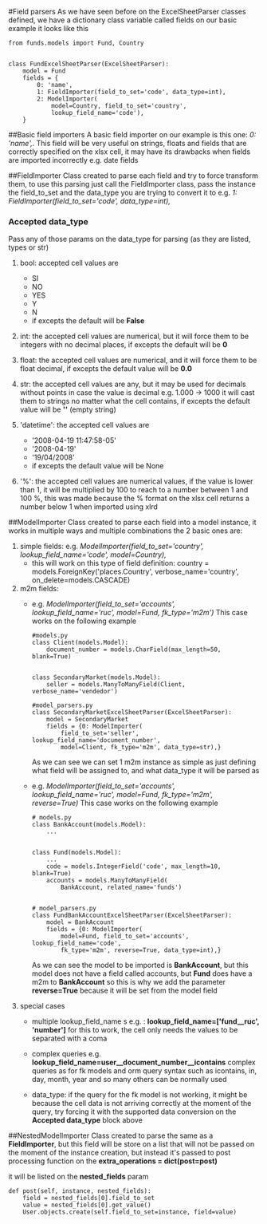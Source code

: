 #Field parsers
As we have seen before on the ExcelSheetParser classes defined, we have a dictionary
class variable called fields on our basic example it looks like this
```
from funds.models import Fund, Country


class FundExcelSheetParser(ExcelSheetParser):
    model = Fund
    fields = {
        0: 'name',
        1: FieldImporter(field_to_set='code', data_type=int),
        2: ModelImporter(
            model=Country, field_to_set='country',
            lookup_field_name='code'),
    }
```

##Basic field importers
A basic field importer on our example is this one: *0: 'name',*.
This field will be very useful on strings, floats and fields that are correctly 
specified on the xlsx cell, it may have its drawbacks when fields are imported
incorrectly e.g. date fields
 
##FieldImporter
Class created to parse each field and try to force transform them, to use this parsing just
call the FieldImporter class, pass the instance the field_to_set and the data_type you are 
trying to convert it to e.g. *1: FieldImporter(field_to_set='code', data_type=int),*

### Accepted **data_type**
Pass any of those params on the data_type for parsing (as they are listed, types or str) 

1. bool: accepted cell values are 
    - SI 
    - NO
    - YES
    - Y
    - N 
    - if excepts the default will be **False**

2. int: the accepted cell values are numerical, but it will force them to be integers with 
    no decimal places, if excepts the default will be **0**

3. float: the accepted cell values are numerical, and it will force them to be float decimal,
    if excepts the default value will be **0.0**

4. str: the accepted cell values are any, but it may be used for decimals without points in case
    the value is decimal e.g. 1.000 -> 1000 it will cast them to strings no matter what the 
    cell contains, if excepts the default value will be **''** (empty string)

5. 'datetime': the accepted cell values are 
    - '2008-04-19 11:47:58-05'
    - '2008-04-19'
    - '19/04/2008'
    - if excepts the default value will be None

6. '%': the accepted cell values are numerical values, if the value is lower than 1,
    it will be multiplied by 100 to reach to a number between 1 and 100 %, this was made 
    because the % format on the xlsx cell returns a number below 1 when imported using xlrd 


##ModelImporter
Class created to parse each field into a model instance, it works in multiple ways and multiple 
combinations the 2 basic ones are:
1. simple fields: e.g. *ModelImporter(field_to_set='country', lookup_field_name='code', model=Country),*
    - this will work on this type of field definition: 
    country = models.ForeignKey('places.Country', verbose_name='country', on_delete=models.CASCADE)
2. m2m fields: 
    - e.g. *ModelImporter(field_to_set='accounts', lookup_field_name='ruc', model=Fund, fk_type='m2m')*
        This case works on the following example
        ```
        #models.py
        class Client(models.Model):
            document_number = models.CharField(max_length=50, blank=True)
      
      
        class SecondaryMarket(models.Model):
            seller = models.ManyToManyField(Client, verbose_name='vendedor')
        
        #model_parsers.py
        class SecondaryMarketExcelSheetParser(ExcelSheetParser):
            model = SecondaryMarket
            fields = {0: ModelImporter(
                field_to_set='seller', lookup_field_name='document_number',
                model=Client, fk_type='m2m', data_type=str),}
        ```
        As we can see we can set 1 m2m instance as simple as just defining what field will be assigned to, and what 
        data_type it will be parsed as
      
    - e.g. *ModelImporter(field_to_set='accounts', lookup_field_name='ruc', model=Fund, fk_type='m2m', reverse=True)*
        This case works on the following example
        ```
        # models.py
        class BankAccount(models.Model):
            ...
      
      
        class Fund(models.Model):
            ...
            code = models.IntegerField('code', max_length=10, blank=True)
            accounts = models.ManyToManyField(
                BankAccount, related_name='funds')

      
        # model_parsers.py
        class FundBankAccountExcelSheetParser(ExcelSheetParser):
            model = BankAccount
            fields = {0: ModelImporter(
                model=Fund, field_to_set='accounts', lookup_field_name='code',
                fk_type='m2m', reverse=True, data_type=int),}
        ```
        As we can see the model to be imported is **BankAccount**, but this model
        does not have a field called accounts, but **Fund** does have a m2m to **BankAccount**
        so this is why we add the parameter **reverse=True** because it will be set from the model field
3. special cases
    - multiple lookup_field_name s e.g. : **lookup_field_name=['fund__ruc', 'number']**
        for this to work, the cell only needs the values to be separated with a coma
    
    - complex queries e.g. **lookup_field_name=user__document_number__icontains**
        complex queries as for fk models and orm query syntax such as icontains, in, day, month, 
        year and so many others can be normally used
    
    - data_type: if the query for the fk model is not working, it might be because the cell data
        is not arriving correctly at the moment of the query, try forcing it with the supported 
        data conversion on the **Accepted data_type** block above

##NestedModelImporter
Class created to parse the same as a **FieldImporter**, but this field will be store on 
a list that will not be passed on the moment of the instance creation, but instead it's
passed to post processing function on the **extra_operations = dict(post=post)**

it will be listed on the **nested_fields** param

```
def post(self, instance, nested_fields):
    field = nested_fields[0].field_to_set
    value = nested_fields[0].get_value()
    User.objects.create(self.field_to_set=instance, field=value)
```

         